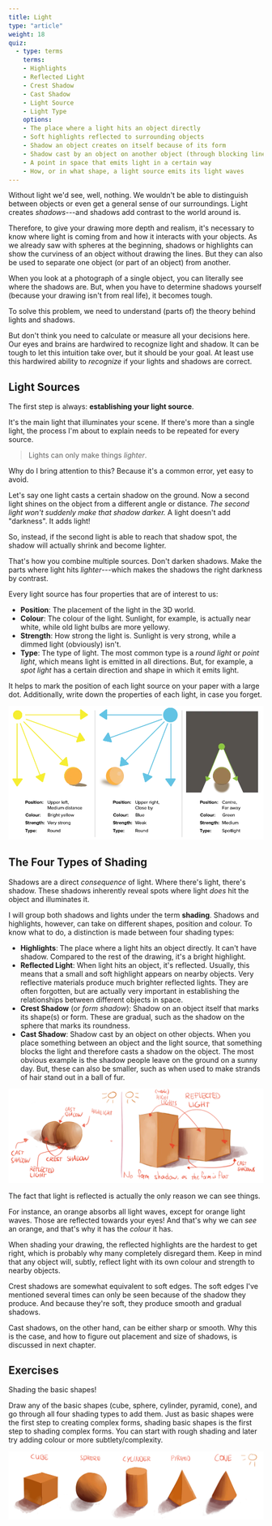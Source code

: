 ```yaml
---
title: Light
type: "article"
weight: 18
quiz:
  - type: terms
    terms:
    - Highlights
    - Reflected Light
    - Crest Shadow
    - Cast Shadow
    - Light Source
    - Light Type
    options:
    - The place where a light hits an object directly
    - Soft highlights reflected to surrounding objects
    - Shadow an object creates on itself because of its form
    - Shadow cast by an object on another object (through blocking lines of light)
    - A point in space that emits light in a certain way
    - How, or in what shape, a light source emits its light waves
---
```


Without light we'd see, well, nothing. We wouldn't be able to distinguish between objects or even get a general sense of our surroundings. Light creates *shadows*---and shadows add contrast to the world around is. 

Therefore, to give your drawing more depth and realism, it's necessary to know where light is coming from and how it interacts with your objects. As we already saw with spheres at the beginning, shadows or highlights can show the curviness of an object without drawing the lines. But they can also be used to separate one object (or part of an object) from another.

When you look at a photograph of a single object, you can literally see where the shadows are. But, when you have to determine shadows yourself (because your drawing isn't from real life), it becomes tough.

To solve this problem, we need to understand (parts of) the theory behind lights and shadows. 

But don't think you need to calculate or measure all your decisions here. Our eyes and brains are hardwired to recognize light and shadow. It can be tough to let this intuition take over, but it should be your goal. At least use this hardwired ability to _recognize_ if your lights and shadows are correct.

## Light Sources

The first step is always: **establishing your light source**.

It's the main light that illuminates your scene. If there's more than a single light, the process I'm about to explain needs to be repeated for every source. 

> Lights can only make things *lighter*. 

Why do I bring attention to this? Because it's a common error, yet easy to avoid.

Let's say one light casts a certain shadow on the ground. Now a second light shines on the object from a different angle or distance. _The second light won't suddenly make that shadow darker._ A light doesn't add "darkness". It adds light! 

So, instead, if the second light is able to reach that shadow spot, the shadow will actually shrink and become lighter.

That's how you combine multiple sources. Don't darken shadows. Make the parts where light hits _lighter_---which makes the shadows the right darkness by contrast.

Every light source has four properties that are of interest to us:

-   **Position**: The placement of the light in the 3D world.
-   **Colour**: The colour of the light. Sunlight, for example, is actually near white, while old light bulbs are more yellowy.
-   **Strength**: How strong the light is. Sunlight is very strong, while a dimmed light (obviously) isn't.
-   **Type**: The type of light. The most common type is a *round light* or *point light*, which means light is emitted in all directions. But, for example, a *spot light* has a certain direction and shape in which it emits light.

It helps to mark the position of each light source on your paper with a large dot. Additionally, write down the properties of each light, in case you forget.

![Example of different light sources](DrawingLightSources.webp)

## The Four Types of Shading

Shadows are a direct *consequence* of light. Where there's light, there's shadow. These shadows inherently reveal spots where light *does* hit the object and illuminates it. 

I will group both shadows and lights under the term **shading**. Shadows and highlights, however, can take on different shapes, position and colour. To know what to do, a distinction is made between four shading types:

-   **Highlights**: The place where a light hits an object directly. It can't have shadow. Compared to the rest of the drawing, it's a bright highlight.
-   **Reflected Light**: When light hits an object, it's reflected. Usually, this means that a small and soft highlight appears on nearby objects. Very reflective materials produce much brighter reflected lights. They are often forgotten, but are actually very important in establishing the relationships between different objects in space.
-   **Crest Shadow** (or *form shadow*): Shadow on an object itself that marks its shape(s) or form. These are gradual, such as the shadow on the sphere that marks its roundness.
-   **Cast Shadow**: Shadow cast by an object on other objects. When you place something between an object and the light source, that something blocks the light and therefore casts a shadow on the object. The most obvious example is the shadow people leave on the ground on a sunny day. But, these can also be smaller, such as when used to make strands of hair stand out in a ball of fur.

![Examples of the four types of shading.](DrawingFourShadingTypes.webp)

The fact that light is reflected is actually the only reason we can see things. 

For instance, an orange absorbs all light waves, except for orange light waves. Those are reflected towards your eyes! And that's why we can _see_ an orange, and that's why it has the _colour_ it has. 

When shading your drawing, the reflected highlights are the hardest to get right, which is probably why many completely disregard them. Keep in mind that any object will, subtly, reflect light with its own colour and strength to nearby objects.

Crest shadows are somewhat equivalent to soft edges. The soft edges I've mentioned several times can only be seen because of the shadow they produce. And because they're soft, they produce smooth and gradual shadows.

Cast shadows, on the other hand, can be either sharp or smooth. Why this is the case, and how to figure out placement and size of shadows, is discussed in next chapter.

## Exercises

Shading the basic shapes! 

Draw any of the basic shapes (cube, sphere, cylinder, pyramid, cone), and go through all four shading types to add them. Just as basic shapes were the first step to creating complex forms, shading basic shapes is the first step to shading complex forms. You can start with rough shading and later try adding colour or more subtlety/complexity.

![Exercise for simple shading using the basic shapes you already know.](DrawingLightShadingExercise.webp)